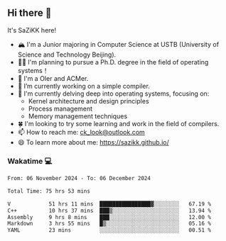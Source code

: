 ## Hi there 👋

It's SaZiKK here!

- 🏔️ I'm a Junior majoring in Computer Science  at USTB (University of Science and Technology Beijing).
- 🧑‍🎓 I'm planning to pursue a Ph.D. degree in the field of operating systems！
- 🚀 I'm a OIer and ACMer.
- 🔭 I’m currently working on a simple compiler.
- 🌱 I'm currently delving deep into operating systems, focusing on:
  - Kernel architecture and design principles
  - Process management
  - Memory management techniques
- 🍀 I'm looking to try some learning and work in the field of compilers.
- 📫 How to reach me: ck_look@outlook.com
- 😄 To learn more about me: https://sazikk.github.io/

  
<!--
**SaZiKK/SaZiKK** is a ✨ _special_ ✨ repository because its `README.md` (this file) appears on your GitHub profile.

Here are some ideas to get you started:

- 🔭 I’m currently working on ...
- 🌱 I’m currently learning ...
- 👯 I’m looking to collaborate on ...
- 🤔 I’m looking for help with ...
- 💬 Ask me about ...
- 📫 How to reach me: ...
- 😄 Pronouns: ...
- ⚡ Fun fact: ...
-->

### Wakatime 💻

<!--START_SECTION:waka-->

```txt
From: 06 November 2024 - To: 06 December 2024

Total Time: 75 hrs 53 mins

V            51 hrs 11 mins  ████████████████▓░░░░░░░░   67.19 %
C++          10 hrs 37 mins  ███▒░░░░░░░░░░░░░░░░░░░░░   13.94 %
Assembly     9 hrs 8 mins    ███░░░░░░░░░░░░░░░░░░░░░░   12.00 %
Markdown     3 hrs 55 mins   █▒░░░░░░░░░░░░░░░░░░░░░░░   05.16 %
YAML         23 mins         ░░░░░░░░░░░░░░░░░░░░░░░░░   00.51 %
```

<!--END_SECTION:waka-->
